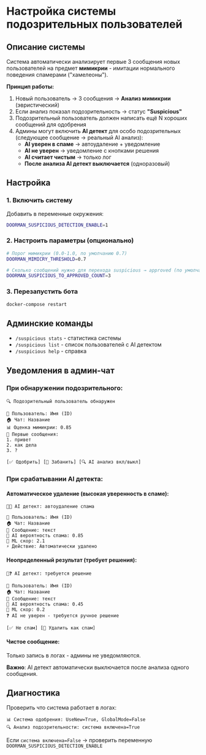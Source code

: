 # Настройка системы подозрительных пользователей

## Описание системы

Система автоматически анализирует первые 3 сообщения новых пользователей на предмет **мимикрии** - имитации нормального поведения спамерами ("хамелеоны").

**Принцип работы:**
1. Новый пользователь → 3 сообщения → **Анализ мимикрии** (эвристический)
2. Если анализ показал подозрительность → статус **"Suspicious"** 
3. Подозрительный пользователь должен написать ещё N хороших сообщений для одобрения
4. Админы могут включить **AI детект** для особо подозрительных (следующее сообщение → реальный AI анализ):
   - **AI уверен в спаме** → автоудаление + уведомление
   - **AI не уверен** → уведомление с кнопками решения
   - **AI считает чистым** → только лог
   - **После анализа AI детект выключается** (одноразовый)

## Настройка

### 1. Включить систему

Добавить в переменные окружения:
```bash
DOORMAN_SUSPICIOUS_DETECTION_ENABLE=1
```

### 2. Настроить параметры (опционально)

```bash
# Порог мимикрии (0.0-1.0, по умолчанию 0.7)
DOORMAN_MIMICRY_THRESHOLD=0.7

# Сколько сообщений нужно для перехода suspicious → approved (по умолчанию 3)
DOORMAN_SUSPICIOUS_TO_APPROVED_COUNT=3
```

### 3. Перезапустить бота

```bash
docker-compose restart
```

## Админские команды

- `/suspicious stats` - статистика системы
- `/suspicious list` - список пользователей с AI детектом  
- `/suspicious help` - справка

## Уведомления в админ-чат

### При обнаружении подозрительного:
```
🔍 Подозрительный пользователь обнаружен

👤 Пользователь: Имя (ID)
🏠 Чат: Название
📊 Оценка мимикрии: 0.85
📝 Первые сообщения:
1. привет
2. как дела  
3. ?

[✅ Одобрить] [🚫 Забанить] [🔍 AI анализ вкл/выкл]
```

### При срабатывании AI детекта:

#### Автоматическое удаление (высокая уверенность в спаме):
```
🤖🚫 AI детект: автоудаление спама

👤 Пользователь: Имя (ID)
🏠 Чат: Название  
📨 Сообщение: текст
🤖 AI вероятность спама: 0.85
🔬 ML скор: 2.1
⚡ Действие: Автоматически удалено
```

#### Неопределенный результат (требует решения):
```
🤖❓ AI детект: требуется решение

👤 Пользователь: Имя (ID)
🏠 Чат: Название
📨 Сообщение: текст  
🤖 AI вероятность спама: 0.45
🔬 ML скор: 0.2
❓ AI не уверен - требуется ручное решение

[✅ Не спам] [🚫 Удалить как спам]
```

#### Чистое сообщение:
Только запись в логах - админы не уведомляются.

**Важно**: AI детект автоматически выключается после анализа одного сообщения.

## Диагностика

Проверить что система работает в логах:
```
📊 Система одобрения: UseNew=True, GlobalMode=False
🔍 Анализ подозрительности: система включена=True
```

Если `система включена=False` → проверить переменную `DOORMAN_SUSPICIOUS_DETECTION_ENABLE` 